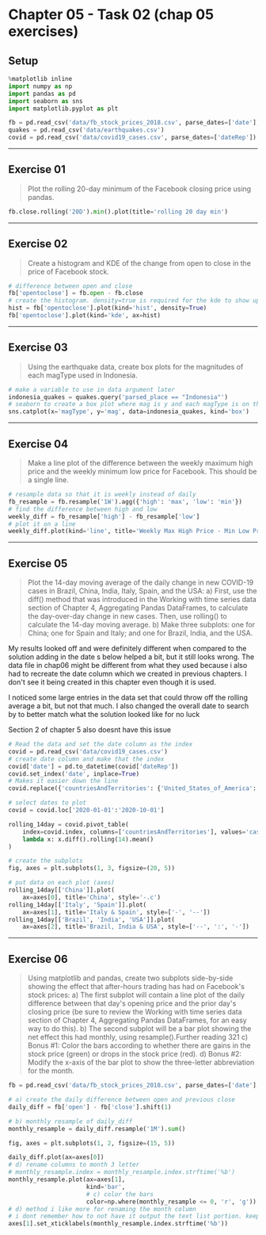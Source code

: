 # Chapter 05 - Task 02 (chap 05 exercises)

## Setup

```python
%matplotlib inline
import numpy as np
import pandas as pd
import seaborn as sns
import matplotlib.pyplot as plt

fb = pd.read_csv('data/fb_stock_prices_2018.csv', parse_dates=['date'], index_col='date')
quakes = pd.read_csv('data/earthquakes.csv')
covid = pd.read_csv('data/covid19_cases.csv', parse_dates=['dateRep'])
```

---

## Exercise 01

> Plot the rolling 20-day minimum of the Facebook closing price using pandas.

```python
fb.close.rolling('20D').min().plot(title='rolling 20 day min')
```

---

## Exercise 02

> Create a histogram and KDE of the change from open to close in the price of Facebook stock.

```python
# difference between open and close
fb['opentoclose'] = fb.open - fb.close
# create the histogram. density=true is required for the kde to show up properly
hist = fb['opentoclose'].plot(kind='hist', density=True)
fb['opentoclose'].plot(kind='kde', ax=hist)
```

---

## Exercise 03

> Using the earthquake data, create box plots for the magnitudes of each magType used in Indonesia.

```python
# make a variable to use in data argument later
indonesia_quakes = quakes.query('parsed_place == "Indonesia"')
# seaborn to create a box plot where mag is y and each magType is on the x axis
sns.catplot(x='magType', y='mag', data=indonesia_quakes, kind='box')
```

---

## Exercise 04

> Make a line plot of the difference between the weekly maximum high price and the weekly minimum low price for Facebook. This should be a single line.

```python
# resample data so that it is weekly instead of daily
fb_resample = fb.resample('1W').agg({'high': 'max', 'low': 'min'})
# find the difference between high and low
weekly_diff = fb_resample['high'] - fb_resample['low']
# plot it on a line
weekly_diff.plot(kind='line', title='Weekly Max High Price - Min Low Price')
```

---

## Exercise 05

> Plot the 14-day moving average of the daily change in new COVID-19 cases in Brazil, China, India, Italy, Spain, and the USA:
> a) First, use the diff() method that was introduced in the Working with time series data section of Chapter 4, Aggregating Pandas DataFrames, to calculate the day-over-day change in new cases. Then, use rolling() to calculate the 14-day moving average.
> b) Make three subplots: one for China; one for Spain and Italy; and one for Brazil,
India, and the USA.

My results looked off and were definitely different when compared to the solution adding in the date s below helped a bit, but it still looks wrong. The data file in chap06 might be different from what they used because i also had to recreate the date column which we created in previous chapters. I don't see it being created in this chapter even though it is used.

I noticed some large entries in the data set that could throw off the rolling average a bit, but not that much. I also changed the overall date to search by to better match what the solution looked like for no luck

Section 2 of chapter 5 also doesnt have this issue

```python
# Read the data and set the date column as the index
covid = pd.read_csv('data/covid19_cases.csv')
# create date column and make that the index
covid['date'] = pd.to_datetime(covid['dateRep'])
covid.set_index('date', inplace=True)
# Makes it easier down the line
covid.replace({'countriesAndTerritories': {'United_States_of_America': 'USA'}}, inplace=True)

# select dates to plot
covid = covid.loc['2020-01-01':'2020-10-01']

rolling_14day = covid.pivot_table(
    index=covid.index, columns=['countriesAndTerritories'], values='cases').apply(
    lambda x: x.diff().rolling(14).mean()
)

# create the subplots
fig, axes = plt.subplots(1, 3, figsize=(20, 5))

# put data on each plot (axes)
rolling_14day[['China']].plot(
    ax=axes[0], title='China', style='-.c')
rolling_14day[['Italy', 'Spain']].plot(
    ax=axes[1], title='Italy & Spain', style=['-', '--'])
rolling_14day[['Brazil', 'India', 'USA']].plot(
    ax=axes[2], title='Brazil, India & USA', style=['--', ':', '-'])
```

---

## Exercise 06

> Using matplotlib and pandas, create two subplots side-by-side showing the effect that after-hours trading has had on Facebook's stock prices:
> a) The first subplot will contain a line plot of the daily difference between that day's opening price and the prior day's closing price (be sure to review the Working with time series data section of Chapter 4, Aggregating Pandas DataFrames, for an easy way to do this).
> b) The second subplot will be a bar plot showing the net effect this had monthly, using resample().Further reading 321
> c) Bonus #1: Color the bars according to whether there are gains in the stock price (green) or drops in the stock price (red).
> d) Bonus #2: Modify the x-axis of the bar plot to show the three-letter abbreviation for the month.

```python
fb = pd.read_csv('data/fb_stock_prices_2018.csv', parse_dates=['date'], index_col='date')

# a) create the daily difference between open and previous close
daily_diff = fb['open'] - fb['close'].shift(1)

# b) monthly resample of daily_diff
monthly_resample = daily_diff.resample('1M').sum()

fig, axes = plt.subplots(1, 2, figsize=(15, 5))

daily_diff.plot(ax=axes[0])
# d) rename columns to month 3 letter
# monthly_resample.index = monthly_resample.index.strftime('%b')
monthly_resample.plot(ax=axes[1], 
                      kind='bar', 
                      # c) color the bars
                      color=np.where(monthly_resample <= 0, 'r', 'g'))
# d) method i like more for renaming the month column
# i dont remember how to not have it output the text list portion. keeping it here for reference though
axes[1].set_xticklabels(monthly_resample.index.strftime('%b'))
```
